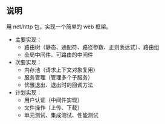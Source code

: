 ## 说明

用 net/http 包，实现一个简单的 web 框架。

- 主要实现：
    - 路由树（静态、通配符、路径参数、正则表达式）、路由组
    - 全局中间件、可路由的中间件
- 次要实现：
    - 内存池（请求上下文对象复用）
    - 服务管理（管理多个子服务）
    - 优雅退出、退出时的回调方法
- 计划实现：
    - 用户认证（中间件实现）
    - 文件操作（上传、下载）
    - 单元测试、集成测试、性能测试
